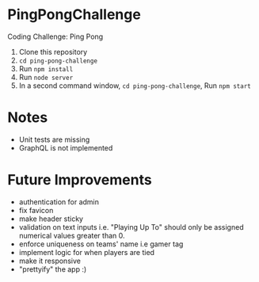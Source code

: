 # PingPongChallenge
Coding Challenge: Ping Pong 
1. Clone this repository
2. `cd ping-pong-challenge`
3. Run `npm install`
4. Run `node server`
5. In a second command window, `cd ping-pong-challenge`, Run `npm start`

# Notes
- Unit tests are missing
- GraphQL is not implemented

# Future Improvements
- authentication for admin
- fix favicon
- make header sticky
- validation on text inputs i.e. "Playing Up To" should only be assigned numerical values greater than 0.
- enforce uniqueness on teams' name i.e gamer tag
- implement logic for when players are tied
- make it responsive
- "prettyify" the app :)



